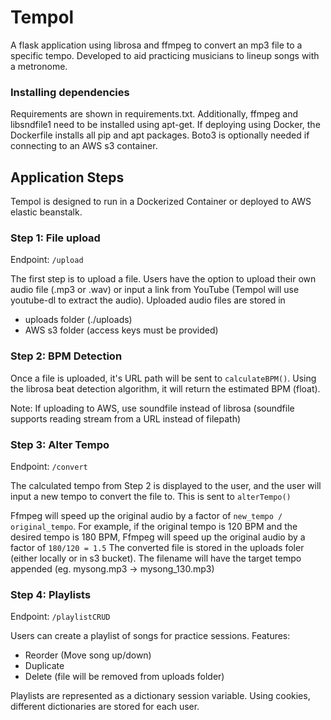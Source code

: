 # Tempol
A flask application using librosa and ffmpeg to convert an mp3 file to a specific tempo. Developed to aid practicing musicians to lineup songs with a metronome.

### Installing dependencies 
Requirements are shown in requirements.txt. Additionally, ffmpeg and libsndfile1 need to be installed using apt-get. If deploying using Docker, the Dockerfile installs all pip and apt packages.
Boto3 is optionally needed if connecting to an AWS s3 container.

## Application Steps
Tempol is designed to run in a Dockerized Container or deployed to AWS elastic beanstalk.
 

### Step 1: File upload
Endpoint: `/upload`

The first step is to upload a file. Users have the option to upload their own audio file (.mp3 or .wav) or input a link from YouTube (Tempol will use youtube-dl to extract the audio).
Uploaded audio files are stored in
* uploads folder (./uploads)
* AWS s3 folder (access keys must be provided)


### Step 2: BPM Detection
Once a file is uploaded, it's URL path will be sent to `calculateBPM()`. Using the librosa beat detection algorithm, it will return the estimated BPM (float). 

Note: If uploading to AWS, use soundfile instead of librosa (soundfile supports reading stream from a URL instead of filepath)

### Step 3: Alter Tempo
Endpoint: `/convert`

The calculated tempo from Step 2 is displayed to the user, and the user will input a new tempo to convert the file to. This is sent to `alterTempo()`

Ffmpeg will speed up the original audio by a factor of `new_tempo / original_tempo`. For example, if the original tempo is 120 BPM and the desired tempo is 180 BPM, Ffmpeg will speed up the original audio by a factor of `180/120 = 1.5`
The converted file is stored in the uploads foler (either locally or in s3 bucket). The filename will have the target tempo appended (eg. mysong.mp3 -> mysong_130.mp3)

### Step 4: Playlists
Endpoint: `/playlistCRUD`

Users can create a playlist of songs for practice sessions. Features:
* Reorder (Move song up/down)
* Duplicate 
* Delete (file will be removed from uploads folder)

Playlists are represented as a dictionary session variable. Using cookies, different dictionaries are stored for each user.


